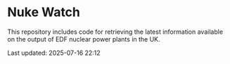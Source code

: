 # Nuke Watch

This repository includes code for retrieving the latest information available on the output of EDF nuclear power plants in the UK.

Last updated: 2025-07-16 22:12